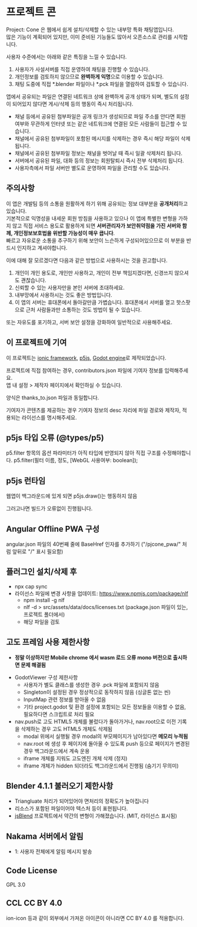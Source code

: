 # 프로젝트 콘
Project: Cone 은 웹에서 쉽게 설치/삭제할 수 있는 내부망 특화 채팅앱입니다.  
많은 기능이 계획되어 있지만, 이미 준비된 기능들도 많아서 오픈소스로 관리를 시작합니다.

사용자 수준에서는 아래와 같은 특징을 느낄 수 있습니다.

1. 사용자가 사설서버를 직접 운영하여 채팅을 진행할 수 있습니다.
2. 개인정보를 검토하지 않으므로 **완벽하게 익명**으로 이용할 수 있습니다.
3. 채팅 도중에 직접 *.blender 파일이나 *.pck 파일을 열람하여 검토할 수 있습니다.

앱에서 공유되는 파일은 연결된 네트워크 상에 완벽하게 공개 상태가 되며, 별도의 설정이 되어있지 않다면 게시/삭제 등의 행동이 즉시 처리됩니다.
- 채널 등에서 공유된 첨부파일은 공개 링크가 생성되므로 파일 주소를 안다면 회원 여부와 무관하게 인터넷 또는 같은 네트워크에 연결된 모든 사람들이 접근할 수 있습니다.
- 채널에서 공유된 첨부파일이 포함된 메시지를 삭제하는 경우 즉시 해당 파일이 삭제됩니다.
- 채널에서 공유된 첨부파일 정보는 채널을 벗어날 때 즉시 일괄 삭제처리 됩니다.
- 서버에서 공유된 파일, 대화 등의 정보는 회원탈퇴시 즉시 전부 삭제처리 됩니다.
- 사용자측에서 파일 서버만 별도로 운영하여 파일을 관리할 수도 있습니다.

## 주의사항
이 앱은 개발팀 등의 소통을 원활하게 하기 위해 공유되는 정보 대부분을 **공개처리**하고 있습니다.  
기본적으로 익명성을 내세운 회원 방침을 사용하고 있으나 이 앱에 특별한 변형을 가하지 않고 직접 서비스 용도로 활용하게 되면 **서버관리자가 보안취약점을 가진 서버와 함께, 개인정보보호법을 위반할 가능성이 매우 큽니다**.  
빠르고 자유로운 소통을 추구하기 위해 보안이 느슨하게 구성되어있으므로 이 부분을 반드시 인지하고 계셔야합니다.

이에 대해 잘 모르겠다면 다음과 같은 방법으로 사용하시는 것을 권고합니다.

1. 개인이 개인 용도로, 개인만 사용하고, 개인이 전부 책임지겠다면, 신경쓰지 않으셔도 괜찮습니다.
2. 신뢰할 수 있는 사용자만을 본인 서버에 초대하세요.
3. 내부망에서 사용하시는 것도 좋은 방법입니다.
4. 이 앱의 서버는 휴대폰에서 돌아갈만큼 가볍습니다. 휴대폰에서 서버를 열고 핫스팟으로 근처 사람들과만 소통하는 것도 방법이 될 수 있습니다.

또는 자유도를 포기하고, 서버 보안 설정을 강화하여 일반적으로 사용해주세요.

## 이 프로젝트에 기여
이 프로젝트는 [ionic framework](https://ionicframework.com/), [p5js](https://p5js.org/), [Godot engine](https://godotengine.org/)로 제작되었습니다.

프로젝트에 직접 참여하는 경우, contributors.json 파일에 기여자 정보를 입력해주세요.  
앱 내 설정 > 제작자 페이지에서 확인하실 수 있습니다.

양식은 thanks_to.json 파일과 동일합니다.

기여자가 콘텐츠를 제공하는 경우 기여자 정보의 desc 자리에 파일 경로와 제작자, 적용되는 라이선스를 명시해주세요.

## p5js 타입 오류 (@types/p5)
p5.filter 항목의 옵션 파라미터가 아직 타입에 반영되지 않아 직접 구조를 수정해야합니다.
p5.filter(필터 이름, 정도, [WebGL 사용여부: boolean]);

## p5js 런타임
웹앱이 백그라운드에 있게 되면 p5js.draw()는 행동하지 않음

그러고나면 빌드가 오류없이 진행됩니다.

## Angular Offline PWA 구성
angular.json 파일의 40번째 줄에 BaseHref 인자를 추가하기 ("/pjcone_pwa/" 처럼 앞뒤로 "/" 표시 필요함)

## 플러그인 설치/삭제 후
- npx cap sync
- 라이선스 파일에 변경 사항을 업데이트: https://www.npmjs.com/package/nlf
  - npm install -g nlf
  - nlf -d > src/assets/data/docs/licenses.txt (package.json 파일이 있는, 프로젝트 폴더에서)
  - 해당 파일을 검토

## 고도 프레임 사용 제한사항
* **정말 이상하지만 Mobile chrome 에서 wasm 로드 오류 mono 버전으로 출시하면 문제 해결됨**
- GodotViewer 구성 제한사항
  - 사용자가 별도 클래스를 생성한 경우 .pck 파일에 포함되지 않음
  - Singleton이 설정된 경우 정상적으로 동작하지 않음 (싱글톤 없는 씬)
  - InputMap 관련 정보를 받아올 수 없음
  - 기타 project.godot 및 환경 설정에 포함되는 모든 정보들을 이용할 수 없음, 필요하다면 스크립트로 처리 필요
- nav.push로 고도 HTML5 개체를 불렀다가 돌아가거나, nav.root으로 이전 기록을 삭제하는 경우 고도 HTML5 개체도 삭제됨
  - modal 위에서 실행될 경우 modal의 부모페이지가 남아있다면 **메모리 누적됨**
  - nav.root 에 생성 후 페이지에 돌아올 수 있도록 push 등으로 페이지가 변경된 경우 백그라운드에서 계속 운용
  - iframe 개체를 지워도 고도엔진 개체 삭제 (정지)
  - iframe 개체가 hidden 되더라도 백그라운드에서 진행됨 (숨기기 무의미)

## Blender 4.1.1 불러오기 제한사항
- Triangluate 처리가 되어있어야 면처리의 정확도가 높아집니다
- 리소스가 포함된 파일이어야 텍스처 등이 표현됩니다.
- [jsBlend](https://github.com/acweathersby/js.blend) 프로젝트에서 약간의 변형이 가해졌습니다. (MIT, 라이선스 표시됨)

## Nakama 서버에서 알림
- 1: 사용자 전체에게 알림 메시지 발송

## Code License
GPL 3.0

## CCL CC BY 4.0
ion-icon 등과 같이 외부에서 가져온 아이콘이 아니라면 CC BY 4.0 를 적용합니다.